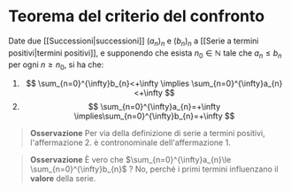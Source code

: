 # Teorema del criterio del confronto
Date due [[Successioni|successioni]] $(a_{n})_{n}$ e $(b_{n})_{n}$ a [[Serie a termini positivi|termini positivi]], e supponendo che esista $n_{0}\in\mathbb{N}$ tale che $a_{n}\le b_{n}$ per ogni $n\ge n_{0}$, si ha che:

1. $$
\sum_{n=0}^{\infty}b_{n}<+\infty \implies \sum_{n=0}^{\infty}a_{n} <+\infty
$$
2. $$
\sum_{n=0}^{\infty}a_{n}=+\infty \implies\sum_{n=0}^{\infty}b_{n}=+\infty
$$
>**Osservazione**
>Per via della definizione di serie a termini positivi, l'affermazione 2. è contronominale dell'affermazione 1.

>**Osservazione**
>È vero che $\sum_{n=0}^{\infty}a_{n}\le \sum_{n=0}^{\infty}b_{n}$ ?
>No, perché i primi termini influenzano il **valore** della serie.

 